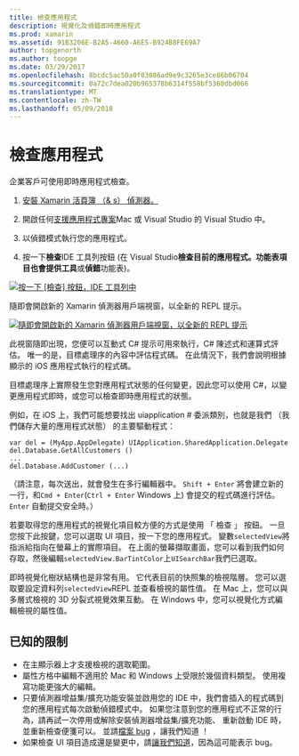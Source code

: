 ```yaml
---
title: 檢查應用程式
description: 視覺化及偵錯即時應用程式
ms.prod: xamarin
ms.assetid: 91B3206E-B2A5-4660-A6E5-B924B8FE69A7
author: topgenorth
ms.author: toopge
ms.date: 03/29/2017
ms.openlocfilehash: 8bcdc5ac50a0f03086ad9e9c3265e3ce86b06704
ms.sourcegitcommit: 0a72c7dea020b965378b6314f558bf5360dbd066
ms.translationtype: MT
ms.contentlocale: zh-TW
ms.lasthandoff: 05/09/2018
---
```

# <a name="inspecting-live-applications"></a>檢查應用程式

企業客戶可使用即時應用程式檢查。


1. [安裝 Xamarin 活頁簿 （& s） 偵測器。](~/tools/inspector/install.md)

1. 開啟任何[支援應用程式專案](~/tools/inspector/install.md#supported-platforms)Mac 或 Visual Studio 的 Visual Studio 中。
1. 以偵錯模式執行您的應用程式。
1. 按一下**檢查**IDE 工具列按鈕 (在 Visual Studio**檢查目前的應用程式。**功能表項目也會提供**工具**或**偵錯**功能表)。



[![](inspect-images/mac-heres-the-button.png "按一下 [檢查] 按鈕，IDE 工具列中")](inspect-images/mac-heres-the-button.png#lightbox)

隨即會開啟新的 Xamarin 偵測器用戶端視窗，以全新的 REPL 提示。

[![](inspect-images/inspector-0.7.0-map-inspect-small.png "隨即會開啟新的 Xamarin 偵測器用戶端視窗，以全新的 REPL 提示")](inspect-images/inspector-0.7.0-map-inspect.png#lightbox)

此視窗隨即出現，您便可以互動式 C# 提示可用來執行，C# 陳述式和運算式評估。 唯一的是，目標處理序的內容中評估程式碼。 在此情況下，我們會說明根據顯示的 iOS 應用程式執行的程式碼。

目標處理序上實際發生您對應用程式狀態的任何變更，因此您可以使用 C#，以變更應用程式即時，或您可以檢查即時應用程式的狀態。

例如，在 iOS 上，我們可能想要找出 uiapplication # 委派類別，也就是我們 （我們儲存大量的應用程式狀態） 的主要驅動程式：

    var del = (MyApp.AppDelegate) UIApplication.SharedApplication.Delegate
    del.Database.GetAllCustomers ()
    ...
    del.Database.AddCustomer (...)

（請注意，每次送出，就會發生在多行編輯器中。 `Shift + Enter` 將會建立新的一行，和`Cmd + Enter`(`Ctrl + Enter` Windows 上) 會提交的程式碼進行評估。 `Enter` 自動提交安全時。）

若要取得您的應用程式的視覺化項目較方便的方式是使用 「 檢查 」 按鈕。 一旦您按下此按鍵，您可以選取 UI 項目，按一下您的應用程式。 變數`selectedView`將指派給指向在螢幕上的實際項目。 在上面的螢幕擷取畫面，您可以看到我們如何存取，然後編輯`selectedView.BarTintColor`上`UISearchBar`我們已選取。

即時視覺化樹狀結構也是非常有用。 它代表目前的快照集的檢視階層。 您可以選取要設定資料列`selectedView`REPL 並查看檢視的屬性值。 在 Mac 上，您可以與多層式檢視的 3D 分裂式視覺效果互動。 在 Windows 中，您可以視覺化方式編輯檢視的屬性值。

## <a name="known-limitations"></a>已知的限制

 - 在主顯示器上才支援檢視的選取範圍。
 - 屬性方格中編輯不適用於 Mac 和 Windows 上受限於幾個資料類型。 使用複寫功能更強大的編輯。
 - 只要偵測器增益集/擴充功能安裝並啟用您的 IDE 中，我們會插入的程式碼到您的應用程式每次啟動偵錯模式中。 如果您注意到您的應用程式不正常的行為，請再試一次停用或解除安裝偵測器增益集/擴充功能、 重新啟動 IDE 時，並重新檢查便箋可以。 並請[檔案 bug](~/tools/inspector/install.md#reporting-bugs) ，讓我們知道 ！
 - 如果檢查 UI 項目造成還是變更中，請[讓我們知道](~/tools/inspector/install.md#reporting-bugs)，因為這可能表示 bug。

